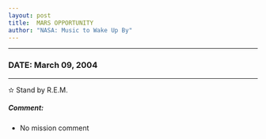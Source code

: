 ```yaml
---
layout: post
title:  MARS OPPORTUNITY
author: "NASA: Music to Wake Up By"
---
```


----
### DATE: March 09, 2004
----
✫ Stand by R.E.M.

##### Comment:
* No mission comment

